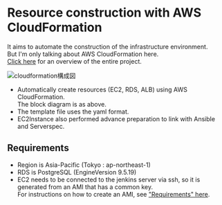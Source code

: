 # Resource construction with AWS CloudFormation
It aims to automate the construction of the infrastructure environment.<br>
But I'm only talking about AWS CloudFormation here.<br>
[Click here][1] for an overview of the entire project.<br>

![cloudformation構成図](https://user-images.githubusercontent.com/60305322/82834520-55ffdc00-9efc-11ea-9f93-9ae6886cb934.png)

- Automatically create resources (EC2, RDS, ALB) using AWS CloudFormation.<br>
The block diagram is as above.
- The template file uses the yaml format.
- EC2Instance also performed advance preparation to link with Ansible and Serverspec.

## Requirements
- Region is Asia-Pacific (Tokyo : ap-northeast-1)
- RDS is PostgreSQL (EngineVersion 9.5.19)
- EC2 needs to be connected to the jenkins server via ssh, so it is generated from an AMI that has a common key.<br>
For instructions on how to create an AMI, see ["Requirements" here][1].

[1]: https://github.com/neetzama/jenkins_study
